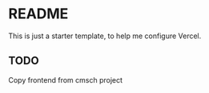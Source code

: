 # README

This is just a starter template, to help me configure Vercel.

## TODO 

Copy frontend from cmsch project
